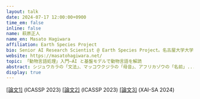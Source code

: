 ```yaml
---
layout: talk
date: 2024-07-17 12:00:00+0900
time_em: false
inline: false
name: 萩原正人
name_en: Masato Hagiwara
affiliation: Earth Species Project
bio: Senior AI Research Scientist @ Earth Species Project。名古屋大学大学院情報科学研究科博士課程修了。博士(情報科学)。Google、Microsoft Research、バイドゥ、楽天技術研究所 (ニューヨーク)、Duolingo にて、日本語・中国語解析や自然言語処理の教育応用の研究に携わった後、2021 年 2 月より現職。動物音声処理のための基盤モデルの研究開発に従事。著書に、『自然言語処理の基本と技術』(翔泳社, 2016)、”Real-World Natural Language Processing” (2021) 等がある。
website: https://masatohagiwara.net/
topic: 「動物言語処理」入門—AI と基盤モデルで動物言語を解読
abstract: シジュウカラの「文法」、マッコウクジラの「母音」、アフリカゾウの「名前」... 近年、動物の音声コミュニケーションには、人間の言語に似た特徴があることが分かってきました。これら特定の種・タスクに対して、従来の生物音響学の分野では、統計的な手法や教師あり機械学習を用いて問題を解くのが一般的でしたが、教師データの量およびモデルの汎用性の問題がありました。一方、「AI を用いて動物言語を解読する」ことをミッションとする非営利団体の Earth Species Project では、多様な種・タスクの動物言語処理に応用できる汎用・高性能の基盤モデルの開発に取り組んでいます。本トークでは、自己教師あり学習に基づく動物音声用の基盤モデル AVES、音声・言語のマルチモーダルモデル BioLingual、動物音声書き下しシステム ISPA などを紹介し「ImageNet 的瞬間」がまさに起こりつつある動物言語処理の世界を案内したいと思います。
display: true
---
```

[[論文1]](https://arxiv.org/abs/2210.14493) (ICASSP 2023) [[論文2]](https://arxiv.org/abs/2210.12300) (ICASSP 2023) [[論文3]](https://arxiv.org/abs/2402.03269) (XAI-SA 2024)
